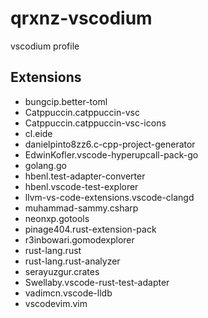 # qrxnz-vscodium
vscodium profile

## Extensions

- bungcip.better-toml
- Catppuccin.catppuccin-vsc
- Catppuccin.catppuccin-vsc-icons
- cl.eide
- danielpinto8zz6.c-cpp-project-generator
- EdwinKofler.vscode-hyperupcall-pack-go
- golang.go
- hbenl.test-adapter-converter
- hbenl.vscode-test-explorer
- llvm-vs-code-extensions.vscode-clangd
- muhammad-sammy.csharp
- neonxp.gotools
- pinage404.rust-extension-pack
- r3inbowari.gomodexplorer
- rust-lang.rust
- rust-lang.rust-analyzer
- serayuzgur.crates
- Swellaby.vscode-rust-test-adapter
- vadimcn.vscode-lldb
- vscodevim.vim
